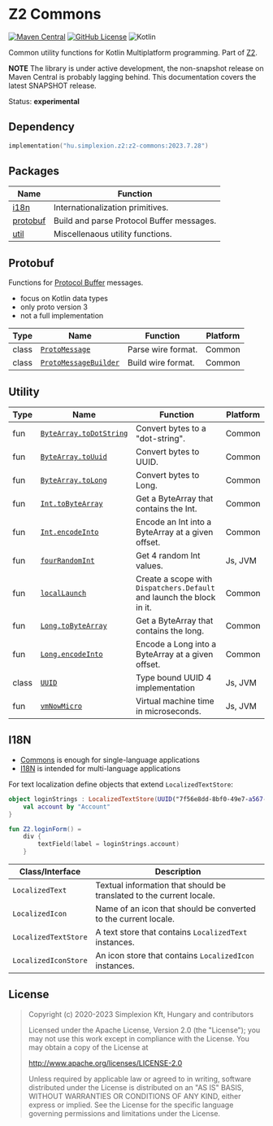 # Z2 Commons

[![Maven Central](https://img.shields.io/maven-central/v/hu.simplexion.z2/z2-commons)](https://mvnrepository.com/artifact/hu.simplexion.z2/z2-commons)
[![GitHub License](https://img.shields.io/badge/license-Apache%20License%202.0-blue.svg?style=flat)](http://www.apache.org/licenses/LICENSE-2.0)
![Kotlin](https://img.shields.io/github/languages/top/spxbhuhb/z2-commons)

Common utility functions for Kotlin Multiplatform programming. Part of [Z2](https://github.com/spxbhuhb/z2).

**NOTE** The library is under active development, the non-snapshot release on Maven Central is probably lagging behind. 
This documentation covers the latest SNAPSHOT release.

Status: **experimental**

## Dependency

```kotlin
implementation("hu.simplexion.z2:z2-commons:2023.7.28")
```

## Packages

| Name                  | Function                                  |
|-----------------------|-------------------------------------------|
| [i18n](#i18n)         | Internationalization primitives.          |
| [protobuf](#protobuf) | Build and parse Protocol Buffer messages. |
| [util](#utility)      | Miscellenaous utility functions.          |

## Protobuf

Functions for [Protocol Buffer](https://protobuf.dev/) messages.

* focus on Kotlin data types
* only proto version 3
* not a full implementation

| Type  | Name                                                                                                    | Function           | Platform |
|-------|---------------------------------------------------------------------------------------------------------|--------------------|----------|
| class | [`ProtoMessage`](src/commonMain/kotlin/hu/simplexion/z2/commons/protobuf/ProtoMessage.kt)               | Parse wire format. | Common   |
| class | [`ProtoMessageBuilder`](src/commonMain/kotlin/hu/simplexion/z2/commons/protobuf/ProtoMessageBuilder.kt) | Build wire format. | Common   |

## Utility

| Type  | Name                                                                                     | Function                                                              | Platform |
|-------|------------------------------------------------------------------------------------------|-----------------------------------------------------------------------|----------|
| fun   | [`ByteArray.toDotString`](src/commonMain/kotlin/hu/simplexion/z2/commons/util/string.kt) | Convert bytes to a "dot-string".                                      | Common   |
| fun   | [`ByteArray.toUuid`](src/commonMain/kotlin/hu/simplexion/z2/commons/util/uuid.kt)        | Convert bytes to UUID.                                                | Common   |
| fun   | [`ByteArray.toLong`](src/commonMain/kotlin/hu/simplexion/z2/commons/util/number.kt)      | Convert bytes to Long.                                                | Common   |
| fun   | [`Int.toByteArray`](src/commonMain/kotlin/hu/simplexion/z2/commons/util/number.kt)       | Get a ByteArray that contains the Int.                                | Common   |
| fun   | [`Int.encodeInto`](src/commonMain/kotlin/hu/simplexion/z2/commons/util/number.kt)        | Encode an Int into a ByteArray at a given offset.                     | Common   |
| fun   | [`fourRandomInt`](src/commonMain/kotlin/hu/simplexion/z2/commons/util/random.kt)         | Get 4 random Int values.                                              | Js, JVM  |
| fun   | [`localLaunch`](src/commonMain/kotlin/hu/simplexion/z2/commons/util/coroutines.kt)       | Create a scope with `Dispatchers.Default` and launch the block in it. | Common   |
| fun   | [`Long.toByteArray`](src/commonMain/kotlin/hu/simplexion/z2/commons/util/number.kt)      | Get a ByteArray that contains the long.                               | Common   |
| fun   | [`Long.encodeInto`](src/commonMain/kotlin/hu/simplexion/z2/commons/util/number.kt)       | Encode a Long into a ByteArray at a given offset.                     | Common   |
| class | [`UUID`](src/commonMain/kotlin/hu/simplexion/z2/commons/util/uuid.kt)                    | Type bound UUID 4 implementation                                      | Js, JVM  |
| fun   | [`vmNowMicro`](src/commonMain/kotlin/hu/simplexion/z2/commons/util/clock.kt)             | Virtual machine time in microseconds.                                 | Js, JVM  |

## I18N

* [Commons](https://github.com/spxbhuhb/z2-commons) is enough for single-language applications
* [I18N](https://github.com/spxbhuhb/z2-i18n) is intended for multi-language applications

For text localization define objects that extend `LocalizedTextStore`:

```kotlin
object loginStrings : LocalizedTextStore(UUID("7f56e8dd-8bf0-49e7-a567-eb81adc501ed")) {
    val account by "Account"
}

fun Z2.loginForm() =
    div {
        textField(label = loginStrings.account)
    }
```

| Class/Interface      | Description                                                          |
|----------------------|----------------------------------------------------------------------|
| `LocalizedText`      | Textual information that should be translated to the current locale. |
| `LocalizedIcon`      | Name of an icon that should be converted to the current locale.      |
| `LocalizedTextStore` | A text store that contains `LocalizedText` instances.                |
| `LocalizedIconStore` | An icon store that contains `LocalizedIcon` instances.               |

## License

> Copyright (c) 2020-2023 Simplexion Kft, Hungary and contributors
>
> Licensed under the Apache License, Version 2.0 (the "License");
> you may not use this work except in compliance with the License.
> You may obtain a copy of the License at
>
>    http://www.apache.org/licenses/LICENSE-2.0
>
> Unless required by applicable law or agreed to in writing, software
> distributed under the License is distributed on an "AS IS" BASIS,
> WITHOUT WARRANTIES OR CONDITIONS OF ANY KIND, either express or implied.
> See the License for the specific language governing permissions and
> limitations under the License.